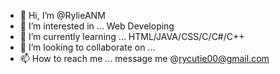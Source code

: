 - 👋 Hi, I’m @RylieANM
- 👀 I’m interested in ... Web Developing
- 🌱 I’m currently learning ... HTML/JAVA/CSS/C/C#/C++
- 💞️ I’m looking to collaborate on ...
- 📫 How to reach me ... message me @rycutie00@gmail.com

<!---
RylieANM/RylieANM is a ✨ special ✨ repository because its `README.md` (this file) appears on your GitHub profile.
You can click the Preview link to take a look at your changes.
--->

